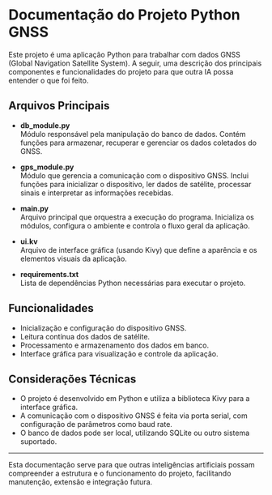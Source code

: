 # Documentação do Projeto Python GNSS

Este projeto é uma aplicação Python para trabalhar com dados GNSS (Global Navigation Satellite System). A seguir, uma descrição dos principais componentes e funcionalidades do projeto para que outra IA possa entender o que foi feito.

## Arquivos Principais

- **db_module.py**  
  Módulo responsável pela manipulação do banco de dados. Contém funções para armazenar, recuperar e gerenciar os dados coletados do GNSS.

- **gps_module.py**  
  Módulo que gerencia a comunicação com o dispositivo GNSS. Inclui funções para inicializar o dispositivo, ler dados de satélite, processar sinais e interpretar as informações recebidas.

- **main.py**  
  Arquivo principal que orquestra a execução do programa. Inicializa os módulos, configura o ambiente e controla o fluxo geral da aplicação.

- **ui.kv**  
  Arquivo de interface gráfica (usando Kivy) que define a aparência e os elementos visuais da aplicação.

- **requirements.txt**  
  Lista de dependências Python necessárias para executar o projeto.

## Funcionalidades

- Inicialização e configuração do dispositivo GNSS.
- Leitura contínua dos dados de satélite.
- Processamento e armazenamento dos dados em banco.
- Interface gráfica para visualização e controle da aplicação.

## Considerações Técnicas

- O projeto é desenvolvido em Python e utiliza a biblioteca Kivy para a interface gráfica.
- A comunicação com o dispositivo GNSS é feita via porta serial, com configuração de parâmetros como baud rate.
- O banco de dados pode ser local, utilizando SQLite ou outro sistema suportado.

---

Esta documentação serve para que outras inteligências artificiais possam compreender a estrutura e o funcionamento do projeto, facilitando manutenção, extensão e integração futura.
